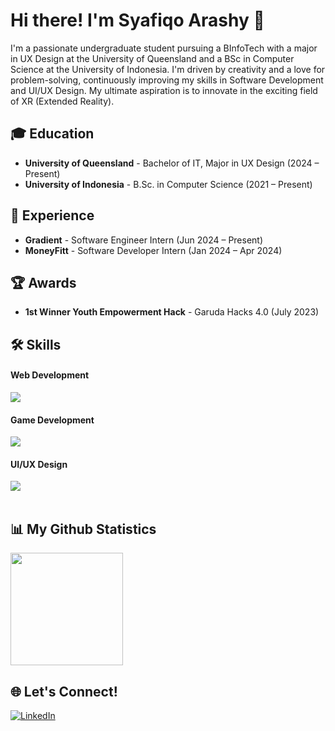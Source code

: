 # Hi there! I'm Syafiqo Arashy 👋

I'm a passionate undergraduate student pursuing a BInfoTech with a major in UX Design at the University of Queensland and a BSc in Computer Science at the University of Indonesia. I'm driven by creativity and a love for problem-solving, continuously improving my skills in Software Development and UI/UX Design. My ultimate aspiration is to innovate in the exciting field of XR (Extended Reality).

## 🎓 Education
- **University of Queensland** - Bachelor of IT, Major in UX Design (2024 – Present)
- **University of Indonesia** - B.Sc. in Computer Science (2021 – Present)

## 💼 Experience
- **Gradient** - Software Engineer Intern (Jun 2024 – Present)
- **MoneyFitt** - Software Developer Intern (Jan 2024 – Apr 2024)

## 🏆 Awards
- **1st Winner Youth Empowerment Hack** - Garuda Hacks 4.0 (July 2023)
  
## 🛠️ Skills
#### Web Development
<div>
<img src="https://skillicons.dev/icons?i=ts,js,python,java,html,css,spring,django,next,react,angular,postgres,tailwind,threejs" />
</div>

#### Game Development
<div>
<img src="https://skillicons.dev/icons?i=cs,cpp,unity,unreal" />
</div>

#### UI/UX Design
<div>
<img src="https://skillicons.dev/icons?i=figma" />
</div>

</br>

## 📊 My Github Statistics
<p>
    <img height="180em" src="https://github-readme-stats-eight-theta.vercel.app/api?username=syafiqoarashy&show_icons=true&include_all_commits=true&count_private=true&theme=dark"/>
</p>

## 🌐 Let's Connect!
[![LinkedIn](https://img.shields.io/badge/LinkedIn-0077B5?style=for-the-badge&logo=linkedin&logoColor=white)](https://www.linkedin.com/in/syafiqo-arashy-octaviano)

<!--
<img height="180em" src="https://github-readme-stats.vercel.app/api/top-langs/?username=syafiqoarashy&layout=donut&theme=dark&langs_count=6&hide=html,powershell,batchfile" />
-->
